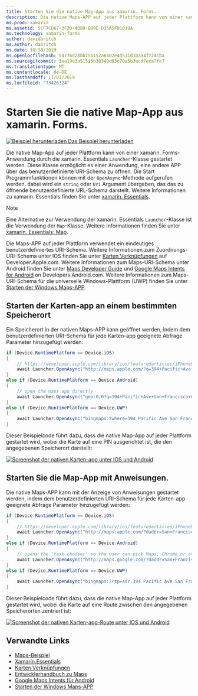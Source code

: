 ```yaml
---
title: Starten Sie die native Map-App aus xamarin. Forms.
description: Die native Maps-APP auf jeder Plattform kann von einer xamarin. Forms-Anwendung durch die xamarin. Essentials-Start Programm Klasse gestartet werden.
ms.prod: xamarin
ms.assetid: 5CF7CD67-3F20-4D80-B99E-D35A5FD1019A
ms.technology: xamarin-forms
author: davidbritch
ms.author: dabritch
ms.date: 10/30/2019
ms.openlocfilehash: 54776d28bb75b152a6402e4d531d1baa4f724cba
ms.sourcegitcommit: 3ea19e3a51515b30349d03c70a5b3acd7eca7fe7
ms.translationtype: MT
ms.contentlocale: de-DE
ms.lasthandoff: 11/01/2019
ms.locfileid: "73426324"
---
```

# <a name="launch-the-native-map-app-from-xamarinforms"></a>Starten Sie die native Map-App aus xamarin. Forms.

[![Beispiel herunterladen](~/media/shared/download.png) Das Beispiel herunterladen](https://docs.microsoft.com/samples/xamarin/xamarin-forms-samples/workingwithmaps)

Die native Map-App auf jeder Plattform kann von einer xamarin. Forms-Anwendung durch die xamarin. Essentials `Launcher`-Klasse gestartet werden. Diese Klasse ermöglicht es einer Anwendung, eine andere APP über das benutzerdefinierte URI-Schema zu öffnen. Die Start Programmfunktionen können mit der `OpenAsync`-Methode aufgerufen werden. dabei wird ein `string` oder `Uri` Argument übergeben, das das zu öffnende benutzerdefinierte URL-Schema darstellt. Weitere Informationen zu xamarin. Essentials finden Sie unter [xamarin. Essentials](~/essentials/index.md?context=xamarin/xamarin-forms).

> [!NOTE]
> Eine Alternative zur Verwendung der xamarin. Essentials `Launcher`-Klasse ist die Verwendung der `Map`-Klasse. Weitere Informationen finden Sie unter [xamarin. Essentials: Map](~/essentials/maps.md?context=xamarin/xamarin-forms).

Die Maps-APP auf jeder Plattform verwendet ein eindeutiges benutzerdefiniertes URI-Schema. Weitere Informationen zum Zuordnungs-URI-Schema unter IOS finden Sie unter [Karten Verknüpfungen](https://developer.apple.com/library/archive/featuredarticles/iPhoneURLScheme_Reference/MapLinks/MapLinks.html) auf Developer.Apple.com. Weitere Informationen zum Maps-URI-Schema unter Android finden Sie unter [Maps Developer Guide](https://developer.android.com/guide/components/intents-common.html#Maps) und [Google Maps Intents for Android](https://developers.google.com/maps/documentation/urls/android-intents) on Developers.Android.com. Weitere Informationen zum Maps-URI-Schema für die universelle Windows-Plattform (UWP) finden Sie unter [Starten der Windows Maps-APP](/windows/uwp/launch-resume/launch-maps-app).

## <a name="launch-the-map-app-at-a-specific-location"></a>Starten der Karten-app an einem bestimmten Speicherort

Ein Speicherort in der nativen Maps-APP kann geöffnet werden, indem dem benutzerdefinierten URI-Schema für jede Karten-app geeignete Abfrage Parameter hinzugefügt werden:

```csharp
if (Device.RuntimePlatform == Device.iOS)
{
    // https://developer.apple.com/library/ios/featuredarticles/iPhoneURLScheme_Reference/MapLinks/MapLinks.html
    await Launcher.OpenAsync("http://maps.apple.com/?q=394+Pacific+Ave+San+Francisco+CA");
}
else if (Device.RuntimePlatform == Device.Android)
{
    // open the maps app directly
    await Launcher.OpenAsync("geo:0,0?q=394+Pacific+Ave+San+Francisco+CA");
}
else if (Device.RuntimePlatform == Device.UWP)
{
    await Launcher.OpenAsync("bingmaps:?where=394 Pacific Ave San Francisco CA");
}
```

Dieser Beispielcode führt dazu, dass die native Map-App auf jeder Plattform gestartet wird, wobei die Karte auf eine PIN ausgerichtet ist, die den angegebenen Speicherort darstellt:

[![Screenshot der nativen Karten-app unter IOS und Android](native-map-app-images/location.png "Native Map-App")](native-map-app-images/location-large.png#lightbox "Native Map-App")

## <a name="launch-the-map-app-with-directions"></a>Starten Sie die Map-App mit Anweisungen.

Die native Maps-APP kann mit der Anzeige von Anweisungen gestartet werden, indem dem benutzerdefinierten URI-Schema für jede Karten-app geeignete Abfrage Parameter hinzugefügt werden:

```csharp
if (Device.RuntimePlatform == Device.iOS)
{
    // https://developer.apple.com/library/ios/featuredarticles/iPhoneURLScheme_Reference/MapLinks/MapLinks.html
    await Launcher.OpenAsync("http://maps.apple.com/?daddr=San+Francisco,+CA&saddr=cupertino");
}
else if (Device.RuntimePlatform == Device.Android)
{
    // opens the 'task chooser' so the user can pick Maps, Chrome or other mapping app
    await Launcher.OpenAsync("http://maps.google.com/?daddr=San+Francisco,+CA&saddr=Mountain+View");
}
else if (Device.RuntimePlatform == Device.UWP)
{
    await Launcher.OpenAsync("bingmaps:?rtp=adr.394 Pacific Ave San Francisco CA~adr.One Microsoft Way Redmond WA 98052");
}
```

Dieser Beispielcode führt dazu, dass die native Map-App auf jeder Plattform gestartet wird, wobei die Karte auf eine Route zwischen den angegebenen Speicherorten zentriert ist:

[![Screenshot der nativen Karten-app-Route unter IOS und Android](native-map-app-images/directions.png "Nativer Karten-app-Directions")](native-map-app-images/directions-large.png#lightbox "Nativer Karten-app-Directions")

## <a name="related-links"></a>Verwandte Links

- [Maps-Beispiel](https://docs.microsoft.com/samples/xamarin/xamarin-forms-samples/workingwithmaps)
- [Xamarin.Essentials](~/essentials/index.md?context=xamarin/xamarin-forms)
- [Karten Verknüpfungen](https://developer.apple.com/library/archive/featuredarticles/iPhoneURLScheme_Reference/MapLinks/MapLinks.html)
- [Entwicklerhandbuch zu Maps](https://developer.android.com/guide/components/intents-common.html#Maps)
- [Google Maps Intents für Android](https://developers.google.com/maps/documentation/)
- [Starten der Windows Maps-APP](/windows/uwp/launch-resume/launch-maps-app)
